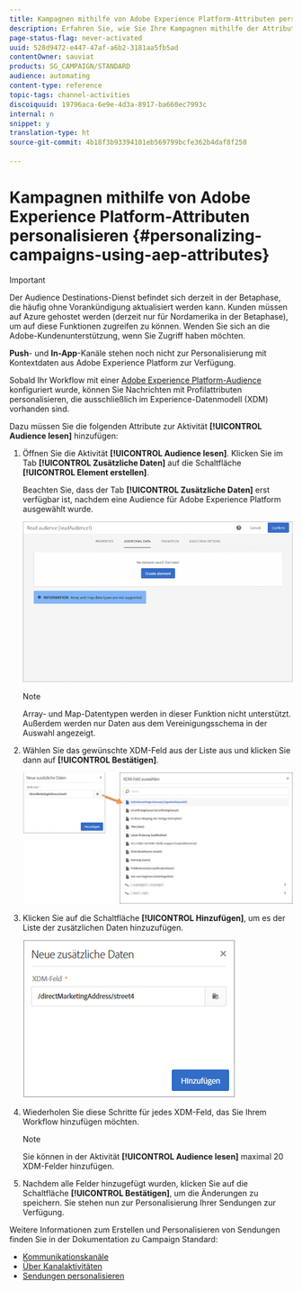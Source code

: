 ```yaml
---
title: Kampagnen mithilfe von Adobe Experience Platform-Attributen personalisieren
description: Erfahren Sie, wie Sie Ihre Kampagnen mithilfe der Attribute von Adobe Experience Platform personalisieren.
page-status-flag: never-activated
uuid: 528d9472-e447-47af-a6b2-3181aa5fb5ad
contentOwner: sauviat
products: SG_CAMPAIGN/STANDARD
audience: automating
content-type: reference
topic-tags: channel-activities
discoiquuid: 19796aca-6e9e-4d3a-8917-ba660ec7993c
internal: n
snippet: y
translation-type: ht
source-git-commit: 4b18f3b93394101eb569799bcfe362b4daf8f250

---
```



# Kampagnen mithilfe von Adobe Experience Platform-Attributen personalisieren {#personalizing-campaigns-using-aep-attributes}

>[!IMPORTANT]
>
>Der Audience Destinations-Dienst befindet sich derzeit in der Betaphase, die häufig ohne Vorankündigung aktualisiert werden kann. Kunden müssen auf Azure gehostet werden (derzeit nur für Nordamerika in der Betaphase), um auf diese Funktionen zugreifen zu können. Wenden Sie sich an die Adobe-Kundenunterstützung, wenn Sie Zugriff haben möchten.
>
>**Push**- und **In-App**-Kanäle stehen noch nicht zur Personalisierung mit Kontextdaten aus Adobe Experience Platform zur Verfügung.

Sobald Ihr Workflow mit einer [Adobe Experience Platform-Audience](../../audiences/using/aep-about-audience-destinations-service.md) konfiguriert wurde, können Sie Nachrichten mit Profilattributen personalisieren, die ausschließlich im Experience-Datenmodell (XDM) vorhanden sind.

Dazu müssen Sie die folgenden Attribute zur Aktivität **[!UICONTROL Audience lesen]** hinzufügen:

1. Öffnen Sie die Aktivität **[!UICONTROL Audience lesen]**. Klicken Sie im Tab **[!UICONTROL Zusätzliche Daten]** auf die Schaltfläche **[!UICONTROL Element erstellen]**.

   Beachten Sie, dass der Tab **[!UICONTROL Zusätzliche Daten]** erst verfügbar ist, nachdem eine Audience für Adobe Experience Platform ausgewählt wurde.

   ![](assets/aep_wkf_readaudience_attributes.png)

   >[!NOTE]
   >
   >Array- und Map-Datentypen werden in dieser Funktion nicht unterstützt. Außerdem werden nur Daten aus dem Vereinigungsschema in der Auswahl angezeigt.

1. Wählen Sie das gewünschte XDM-Feld aus der Liste aus und klicken Sie dann auf **[!UICONTROL Bestätigen]**.

   ![](assets/aep_wkf_readaudience_perso1.png)

1. Klicken Sie auf die Schaltfläche **[!UICONTROL Hinzufügen]**, um es der Liste der zusätzlichen Daten hinzuzufügen.

   ![](assets/aep_wkf_readaudience_perso3.png)

1. Wiederholen Sie diese Schritte für jedes XDM-Feld, das Sie Ihrem Workflow hinzufügen möchten.

   >[!NOTE]
   >
   >Sie können in der Aktivität **[!UICONTROL Audience lesen]** maximal 20 XDM-Felder hinzufügen.

1. Nachdem alle Felder hinzugefügt wurden, klicken Sie auf die Schaltfläche **[!UICONTROL Bestätigen]**, um die Änderungen zu speichern. Sie stehen nun zur Personalisierung Ihrer Sendungen zur Verfügung.

Weitere Informationen zum Erstellen und Personalisieren von Sendungen finden Sie in der Dokumentation zu Campaign Standard:

* [Kommunikationskanäle](../../channels/using/discovering-communication-channels.md)
* [Über Kanalaktivitäten](../../automating/using/about-channel-activities.md)
* [Sendungen personalisieren](../../designing/using/personalization.md)
